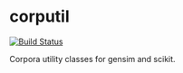 # corputil
[![Build Status](https://travis-ci.org/Saytiras/corputil.svg?branch=master)](https://travis-ci.org/Saytiras/corputil)

Corpora utility classes for gensim and scikit.
